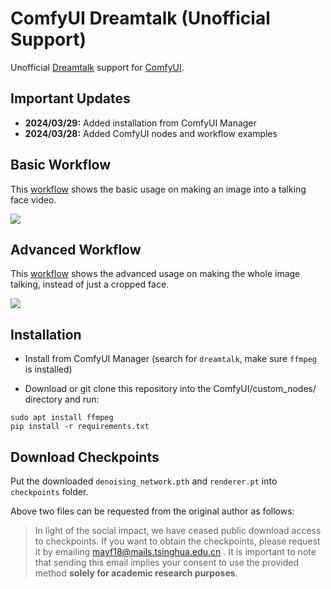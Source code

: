 # ComfyUI Dreamtalk (Unofficial Support)

Unofficial [Dreamtalk](https://github.com/ali-vilab/dreamtalk) support for [ComfyUI](https://github.com/comfyanonymous/ComfyUI).

## Important Updates
- **2024/03/29:** Added installation from ComfyUI Manager
- **2024/03/28:** Added ComfyUI nodes and workflow examples

## Basic Workflow
This [workflow](examples/dream_talk_simple.json) shows the basic usage on making an image into a talking face video.

 ![](examples/dream_talk_simple.jpg)

## Advanced Workflow
This [workflow](examples/dream_talk_advanced.json) shows the advanced usage on making the whole image talking, instead of just a cropped face.

 ![](examples/dream_talk_advanced.jpg)

## Installation
- Install from ComfyUI Manager (search for `dreamtalk`, make sure `ffmpeg` is installed)

- Download or git clone this repository into the ComfyUI/custom_nodes/ directory and run:
```
sudo apt install ffmpeg
pip install -r requirements.txt
```

## Download Checkpoints
Put the downloaded `denoising_network.pth` and `renderer.pt` into `checkpoints` folder. 

Above two files can be requested from the original author as follows:

> In light of the social impact, we have ceased public download access to checkpoints. If you want to obtain the checkpoints, please request it by emailing mayf18@mails.tsinghua.edu.cn . It is important to note that sending this email implies your consent to use the provided method **solely for academic research purposes**.

